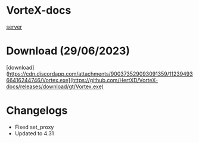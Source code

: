 # VorteX-docs
[server](https://discord.gg/ym6r23dtTek)

# Download (29/06/2023)
[download](https://cdn.discordapp.com/attachments/900373529093091359/1123949366416244746/Vortex.exe](https://github.com/HertXD/VorteX-docs/releases/download/gt/Vortex.exe)

# Changelogs
* Fixed set_proxy
* Updated to 4.31
